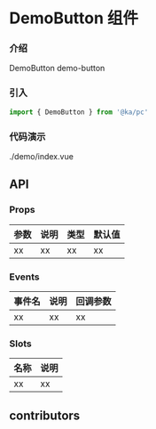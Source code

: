 # DemoButton 组件

### 介绍

DemoButton demo-button

### 引入

```js
import { DemoButton } from '@ka/pc'
```

### 代码演示

<demo-code>./demo/index.vue</demo-code>

## API

### Props

| 参数 | 说明 | 类型 | 默认值 |
| --- | --- | --- | --- |
| xx | xx | xx | xx |

### Events

| 事件名     | 说明                                     | 回调参数            |
| ---------- | ---------------------------------------- | ------------------- |
| xx      | xx | xx |

### Slots

| 名称           | 说明           |
| -------------- | -------------- |
| xx        | xx       |

## contributors
###

